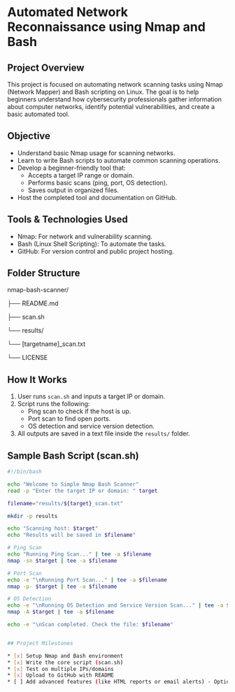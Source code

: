 # Automated Network Reconnaissance using Nmap and Bash

## Project Overview

This project is focused on automating network scanning tasks using Nmap (Network Mapper) and Bash scripting on Linux. The goal is to help beginners understand how cybersecurity professionals gather information about computer networks, identify potential vulnerabilities, and create a basic automated tool.

## Objective

* Understand basic Nmap usage for scanning networks.
* Learn to write Bash scripts to automate common scanning operations.
* Develop a beginner-friendly tool that:
    * Accepts a target IP range or domain.
    * Performs basic scans (ping, port, OS detection).
    * Saves output in organized files.
* Host the completed tool and documentation on GitHub.

## Tools & Technologies Used

* Nmap: For network and vulnerability scanning.
* Bash (Linux Shell Scripting): To automate the tasks.
* GitHub: For version control and public project hosting.

## Folder Structure

nmap-bash-scanner/

├── README.md

├── scan.sh

└── results/

└── [targetname]_scan.txt

└── LICENSE

## How It Works

1.  User runs `scan.sh` and inputs a target IP or domain.
2.  Script runs the following:
    * Ping scan to check if the host is up.
    * Port scan to find open ports.
    * OS detection and service version detection.
3.  All outputs are saved in a text file inside the `results/` folder.

## Sample Bash Script (scan.sh)

```bash
#!/bin/bash

echo "Welcome to Simple Nmap Bash Scanner"
read -p "Enter the target IP or domain: " target

filename="results/${target}_scan.txt"

mkdir -p results

echo "Scanning host: $target"
echo "Results will be saved in $filename"

# Ping Scan
echo "Running Ping Scan..." | tee -a $filename
nmap -sn $target | tee -a $filename

# Port Scan
echo -e "\nRunning Port Scan..." | tee -a $filename
nmap -p- $target | tee -a $filename

# OS Detection
echo -e "\nRunning OS Detection and Service Version Scan..." | tee -a $filename
nmap -A $target | tee -a $filename

echo -e "\nScan completed. Check the file: $filename"


## Project Milestones

* [x] Setup Nmap and Bash environment
* [x] Write the core script (scan.sh)
* [x] Test on multiple IPs/domains
* [x] Upload to GitHub with README
* [ ] Add advanced features (like HTML reports or email alerts) - Optional
